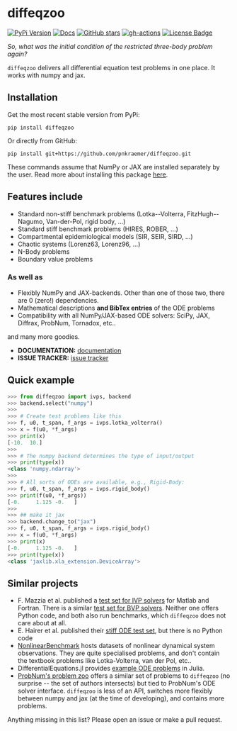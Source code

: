 # diffeqzoo

[![PyPi Version](https://img.shields.io/pypi/v/diffeqzoo.svg?style=flat-square)](https://pypi.org/project/diffeqzoo/)
[![Docs](https://readthedocs.org/projects/pip/badge/?version=latest&style=flat-square)](https://diffeqzoo.readthedocs.io)
[![GitHub stars](https://img.shields.io/github/stars/pnkraemer/diffeqzoo.svg?style=flat-square&logo=github&label=Stars&logoColor=white)](https://github.com/pnkraemer/diffeqzoo)
[![gh-actions](https://img.shields.io/github/workflow/status/pnkraemer/diffeqzoo/ci?style=flat-square)](https://github.com/pnkraemer/diffeqzoo/actions?query=workflow%3Aci)
<a href="https://github.com/pnkraemer/diffeqzoo/blob/master/LICENSE"><img src="https://img.shields.io/github/license/pnkraemer/diffeqzoo?style=flat-square&color=2b9348" alt="License Badge"/></a>

_So, what was the initial condition of the restricted three-body problem again?_

``diffeqzoo`` delivers all differential equation test problems in one place. It works with numpy and jax.


## Installation

Get the most recent stable version from PyPi:

```
pip install diffeqzoo
```
Or directly from GitHub:
```
pip install git+https://github.com/pnkraemer/diffeqzoo.git
```

These commands assume that NumPy or JAX are installed separately by the user.
Read more about installing this package [here](https://diffeqzoo.readthedocs.io/en/latest/getting_started/installation.html).

## Features include

* Standard non-stiff benchmark problems (Lotka--Volterra, FitzHugh--Nagumo, Van-der-Pol, rigid body, ...)
* Standard stiff benchmark problems (HIRES, ROBER, ...)
* Compartmental epidemiological models (SIR, SEIR, SIRD, ...)
* Chaotic systems (Lorenz63, Lorenz96, ...)
* N-Body problems
* Boundary value problems

### As well as

* Flexibly NumPy and JAX-backends. Other than one of those two, there are 0 (zero!) dependencies.
* Mathematical descriptions **and BibTex entries** of the ODE problems
* Compatibility with all NumPy/JAX-based ODE solvers: SciPy, JAX, Diffrax, ProbNum, Tornadox, etc..

and many more goodies.

* **DOCUMENTATION:** [documentation](https://diffeqzoo.readthedocs.io)
* **ISSUE TRACKER:** [issue tracker](https://github.com/pnkraemer/diffeqzoo/issues)



## Quick example
```python 
>>> from diffeqzoo import ivps, backend
>>> backend.select("numpy")
>>>
>>> # Create test problems like this
>>> f, u0, t_span, f_args = ivps.lotka_volterra()
>>> x = f(u0, *f_args)
>>> print(x)
[-10.  10.]
>>>
>>> # The numpy backend determines the type of input/output
>>> print(type(x))
<class 'numpy.ndarray'>
>>>
>>> # All sorts of ODEs are available, e.g., Rigid-Body:
>>> f, u0, t_span, f_args = ivps.rigid_body()
>>> print(f(u0, *f_args))
[-0.     1.125 -0.   ]
>>>
>>> ## make it jax
>>> backend.change_to("jax")
>>> f, u0, t_span, f_args = ivps.rigid_body()
>>> x = f(u0, *f_args)
>>> print(x)
[-0.     1.125 -0.   ]
>>> print(type(x))
<class 'jaxlib.xla_extension.DeviceArray'>

```



## Similar projects

* F. Mazzia et al. published a [test set for IVP solvers](https://archimede.uniba.it/~testset/testsetivpsolvers/?page_id=51) for Matlab and Fortran. 
  There is a similar [test set for BVP solvers](https://archimede.uniba.it/~bvpsolvers/testsetbvpsolvers/). Neither one offers Python code, and both also run benchmarks, which `diffeqzoo` does not care about at all.
* E. Hairer et al. published their [stiff ODE test set](https://www.unige.ch/~hairer/testset/testset.html), but there is no Python code
* [NonlinearBenchmark](https://www.nonlinearbenchmark.org/) hosts datasets of nonlinear dynamical system observations. They are quite specialised problems, and don't contain the textbook problems like Lotka-Volterra, van der Pol, etc..
* DifferentialEquations.jl provides [example ODE problems](https://diffeq.sciml.ai/stable/types/ode_types/#Example-Problems) in Julia.
* [ProbNum's problem zoo](https://probnum.readthedocs.io/en/latest/api/problems/zoo.diffeq.html) offers a similar set of problems to `diffeqzoo` (no surprise -- the set of authors intersects) but tied to ProbNum's ODE solver interface. `diffeqzoo` is less of an API, switches more flexibly between numpy and jax (at the time of developing), and contains more problems.

Anything missing in this list? Please open an issue or make a pull request.

